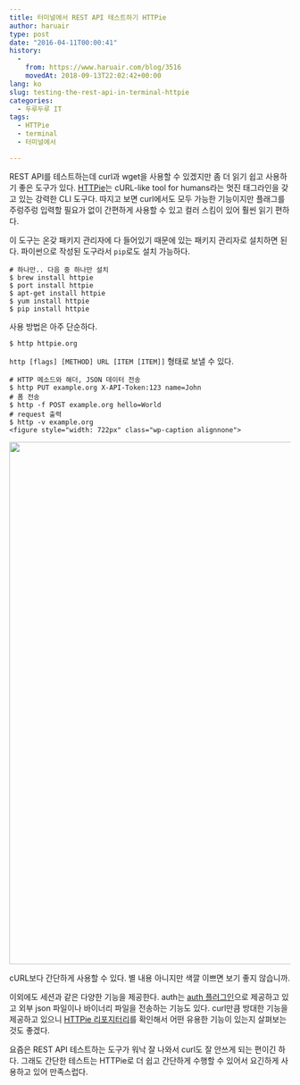 ```yaml
---
title: 터미널에서 REST API 테스트하기 HTTPie
author: haruair
type: post
date: "2016-04-11T00:00:41"
history:
  - 
    from: https://www.haruair.com/blog/3516
    movedAt: 2018-09-13T22:02:42+00:00
lang: ko
slug: testing-the-rest-api-in-terminal-httpie
categories:
  - 두루두루 IT
tags:
  - HTTPie
  - terminal
  - 터미널에서

---
```

REST API를 테스트하는데 curl과 wget을 사용할 수 있겠지만 좀 더 읽기 쉽고 사용하기 좋은 도구가 있다. [HTTPie][1]는 cURL-like tool for humans라는 멋진 태그라인을 갖고 있는 강력한 CLI 도구다. 따지고 보면 curl에서도 모두 가능한 기능이지만 플래그를 주렁주렁 입력할 필요가 없이 간편하게 사용할 수 있고 컬러 스킴이 있어 훨씬 읽기 편하다.

이 도구는 온갖 패키지 관리자에 다 들어있기 때문에 있는 패키지 관리자로 설치하면 된다. 파이썬으로 작성된 도구라서 `pip`로도 설치 가능하다.

    # 하나만.. 다음 중 하나만 설치
    $ brew install httpie
    $ port install httpie
    $ apt-get install httpie
    $ yum install httpie
    $ pip install httpie
    

사용 방법은 아주 단순하다.

    $ http httpie.org
    

`http [flags] [METHOD] URL [ITEM [ITEM]]` 형태로 보낼 수 있다.

    # HTTP 메소드와 해더, JSON 데이터 전송
    $ http PUT example.org X-API-Token:123 name=John
    # 폼 전송
    $ http -f POST example.org hello=World
    # request 출력
    $ http -v example.org
    <figure style="width: 722px" class="wp-caption alignnone">

<img src="https://farm2.staticflickr.com/1578/26005228831_21b2563ccf_b.jpg?resize=660%2C936&#038;ssl=1" width="660" height="936" class data-recalc-dims="1" /><figcaption class="wp-caption-text">cURL보다 간단하게 사용할 수 있다. 별 내용 아니지만 색깔 이쁘면 보기 좋지 않습니까.</figcaption></figure> 

이외에도 세션과 같은 다양한 기능을 제공한다. auth는 [auth 플러그인][2]으로 제공하고 있고 외부 json 파일이나 바이너리 파일을 전송하는 기능도 있다. curl만큼 방대한 기능을 제공하고 있으니 [HTTPie 리포지터리][1]를 확인해서 어떤 유용한 기능이 있는지 살펴보는 것도 좋겠다.

요즘은 REST API 테스트하는 도구가 워낙 잘 나와서 curl도 잘 안쓰게 되는 편이긴 하다. 그래도 간단한 테스트는 HTTPie로 더 쉽고 간단하게 수행할 수 있어서 요긴하게 사용하고 있어 만족스럽다.

 [1]: https://github.com/jkbrzt/httpie
 [2]: https://github.com/jkbrzt/httpie#auth-plugins
